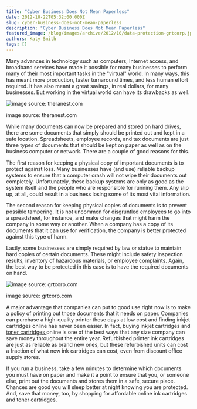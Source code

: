 ```yaml
---
title: "Cyber Business Does Not Mean Paperless"
date: 2012-10-22T05:32:00.000Z
slug: cyber-business-does-not-mean-paperless
description: "Cyber Business Does Not Mean Paperless"
featured_image: /blog/images/archive/2012/10/data-protection-grtcorp.jpg
authors: Katy Smith
tags: []
---
```


Many advances in technology such as computers, Internet access, and broadband services have made it possible for many businesses to perform many of their most important tasks in the "virtual" world. In many ways, this has meant more production, faster turnaround times, and less human effort required. It has also meant a great savings, in real dollars, for many businesses. But working in the virtual world can have its drawbacks as well. 

![image source: theranest.com](/blog/images/archive/2012/10/paperless-therapy-office-theranest.jpg)

image source: theranest.com

While many documents can now be prepared and stored on hard drives, there are some documents that simply should be printed out and kept in a safe location. Spreadsheets, employee records, and tax documents are just three types of documents that should be kept on paper as well as on the business computer or network. There are a couple of good reasons for this.

The first reason for keeping a physical copy of important documents is to protect against loss. Many businesses have (and use) reliable backup systems to ensure that a computer crash will not wipe their documents out completely. Unfortunately, these backup systems are only as good as the system itself and the people who are responsible for running them. Any slip up, at all, could result in a business losing some of its most vital information.

The second reason for keeping physical copies of documents is to prevent possible tampering. It is not uncommon for disgruntled employees to go into a spreadsheet, for instance, and make changes that might harm the company in some way or another. When a company has a copy of its documents that it can use for verification, the company is better protected against this type of harm.

Lastly, some businesses are simply required by law or statue to maintain hard copies of certain documents. These might include safety inspection results, inventory of hazardous materials, or employee complaints. Again, the best way to be protected in this case is to have the required documents on hand.

![image source: grtcorp.com](/blog/images/archive/2012/10/data-protection-grtcorp-480x280.jpg)

image source: grtcorp.com

A major advantage that companies can put to good use right now is to make a policy of printing out those documents that it needs on paper. Companies can purchase a high-quality printer these days at low cost and finding inkjet cartridges online has never been easier. In fact, buying inkjet cartridges and [toner cartridges ](https://www.tomatoink.com/)online is one of the best ways that any size company can save money throughout the entire year. Refurbished printer ink cartridges are just as reliable as brand new ones, but these refurbished units can cost a fraction of what new ink cartridges can cost, even from discount office supply stores.

If you run a business, take a few minutes to determine which documents you must have on paper and make it a point to ensure that you, or someone else, print out the documents and stores them in a safe, secure place. Chances are good you will sleep better at night knowing you are protected. And, save that money, too, by shopping for affordable online ink cartridges and toner cartridges.